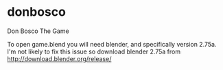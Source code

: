 # donbosco
Don Bosco The Game

To open game.blend you will need blender, and specifically version 2.75a. I'm not likely to fix this issue so download blender 2.75a from http://download.blender.org/release/
